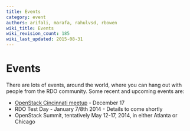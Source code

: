 ```yaml
---
title: Events
category: event
authors: arifali, marafa, rahulvsd, rbowen
wiki_title: Events
wiki_revision_count: 185
wiki_last_updated: 2015-08-31
---
```


# Events

There are lots of events, around the world, where you can hang out with people from the RDO community. Some recent and upcoming events are:

*   [OpenStack Cincinnati meetup](http://www.meetup.com/openstack-cincinnati/events/140978162/) - December 17
*   RDO Test Day - January 7/8th 2014 - Details to come shortly
*   OpenStack Summit, tentatively May 12-17, 2014, in either Atlanta or Chicago
